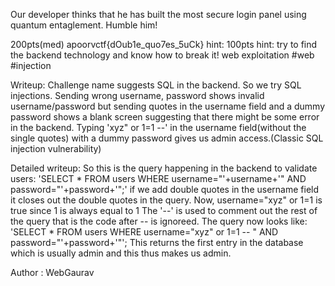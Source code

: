 Our developer thinks that he has built the most secure login panel using quantum entaglement. Humble him!

200pts(med)
apoorvctf{dOub1e_quo7es_5uCk}
hint: 100pts
hint: try to find the backend technology and know how to break it!
web exploitation
#web #injection

Writeup:
Challenge name suggests SQL in the backend. So we try SQL injections.
Sending wrong username, password shows invalid username/password but 
sending quotes in the username field and a dummy password shows a blank screen suggesting that there might be some error in the backend.
Typing 'xyz" or 1=1 --' in the username field(without the single quotes) with a dummy password gives us admin access.(Classic SQL injection vulnerability)

Detailed writeup:
So this is the query happening in the backend to validate users:
'SELECT * FROM users WHERE username="'+username+'" AND password="'+password+'";'
if we add double quotes in the username field it closes out the double quotes in the query.
Now, username="xyz" or 1=1 is true since 1 is always equal to 1
The '--' is used to comment out the rest of the query that is the code after -- is ignoreed.
The query now looks like:
'SELECT * FROM users WHERE username="xyz" or 1=1 -- " AND password="'+password+'"';
This returns the first entry in the database which is usually admin and this thus makes us admin.

Author : WebGaurav